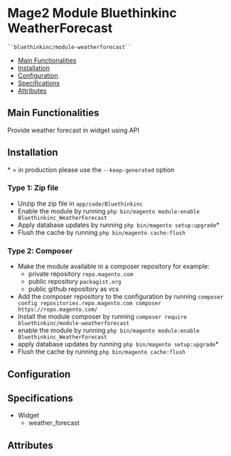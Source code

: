 # Mage2 Module Bluethinkinc WeatherForecast

    ``bluethinkinc/module-weatherforecast``

 - [Main Functionalities](#markdown-header-main-functionalities)
 - [Installation](#markdown-header-installation)
 - [Configuration](#markdown-header-configuration)
 - [Specifications](#markdown-header-specifications)
 - [Attributes](#markdown-header-attributes)


## Main Functionalities
Provide weather forecast in widget using API

## Installation
\* = in production please use the `--keep-generated` option

### Type 1: Zip file

 - Unzip the zip file in `app/code/Bluethinkinc`
 - Enable the module by running `php bin/magento module:enable Bluethinkinc_WeatherForecast`
 - Apply database updates by running `php bin/magento setup:upgrade`\*
 - Flush the cache by running `php bin/magento cache:flush`

### Type 2: Composer

 - Make the module available in a composer repository for example:
    - private repository `repo.magento.com`
    - public repository `packagist.org`
    - public github repository as vcs
 - Add the composer repository to the configuration by running `composer config repositories.repo.magento.com composer https://repo.magento.com/`
 - Install the module composer by running `composer require bluethinkinc/module-weatherforecast`
 - enable the module by running `php bin/magento module:enable Bluethinkinc_WeatherForecast`
 - apply database updates by running `php bin/magento setup:upgrade`\*
 - Flush the cache by running `php bin/magento cache:flush`


## Configuration




## Specifications

 - Widget
	- weather_forecast


## Attributes



